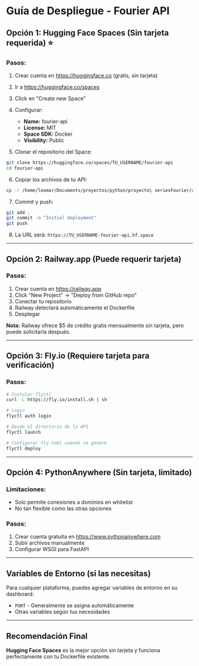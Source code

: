 # Guía de Despliegue - Fourier API

## Opción 1: Hugging Face Spaces (Sin tarjeta requerida) ⭐

### Pasos:
1. Crear cuenta en https://huggingface.co (gratis, sin tarjeta)
2. Ir a https://huggingface.co/spaces
3. Click en "Create new Space"
4. Configurar:
   - **Name:** fourier-api
   - **License:** MIT
   - **Space SDK:** Docker
   - **Visibility:** Public

5. Clonar el repositorio del Space:
```bash
git clone https://huggingface.co/spaces/TU_USERNAME/fourier-api
cd fourier-api
```

6. Copiar los archivos de tu API:
```bash
cp -r /home/leomar/Documents/proyectos/python/proyecto\ seriesFourier/api/* .
```

7. Commit y push:
```bash
git add .
git commit -m "Initial deployment"
git push
```

8. La URL será: `https://TU_USERNAME-fourier-api.hf.space`

---

## Opción 2: Railway.app (Puede requerir tarjeta)

### Pasos:
1. Crear cuenta en https://railway.app
2. Click "New Project" → "Deploy from GitHub repo"
3. Conectar tu repositorio
4. Railway detectará automáticamente el Dockerfile
5. Desplegar

**Nota:** Railway ofrece $5 de crédito gratis mensualmente sin tarjeta, pero puede solicitarla después.

---

## Opción 3: Fly.io (Requiere tarjeta para verificación)

### Pasos:
```bash
# Instalar flyctl
curl -L https://fly.io/install.sh | sh

# Login
flyctl auth login

# Desde el directorio de la API
flyctl launch

# Configurar fly.toml cuando se genere
flyctl deploy
```

---

## Opción 4: PythonAnywhere (Sin tarjeta, limitado)

### Limitaciones:
- Solo permite conexiones a dominios en whitelist
- No tan flexible como las otras opciones

### Pasos:
1. Crear cuenta gratuita en https://www.pythonanywhere.com
2. Subir archivos manualmente
3. Configurar WSGI para FastAPI

---

## Variables de Entorno (si las necesitas)

Para cualquier plataforma, puedes agregar variables de entorno en su dashboard:
- `PORT` - Generalmente se asigna automáticamente
- Otras variables según tus necesidades

---

## Recomendación Final

**Hugging Face Spaces** es la mejor opción sin tarjeta y funciona perfectamente con tu Dockerfile existente.
